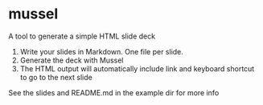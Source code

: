 # mussel

A tool to generate a simple HTML slide deck

1. Write your slides in Markdown. One file per slide.
2. Generate the deck with Mussel
3. The HTML output will automatically include link and
keyboard shortcut to go to the next slide

See the slides and README.md in the example dir for more info

